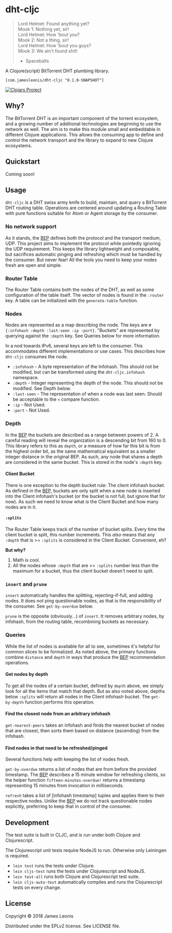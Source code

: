 # dht-cljc

> Lord Helmet: Found anything yet?  
> Mook 1: Nothing yet, sir!  
> Lord Helmet: How 'bout you?  
> Mook 2: Not a thing, sir!  
> Lord Helmet: How 'bout you guys?  
> Mook 3: We ain't found shit!  
> - Spaceballs

A Clojure(script) BitTorrent DHT plumbing library.

`[com.jamesleonis/dht-cljc "0.1.0-SNAPSHOT"]`

[![Clojars Project](https://img.shields.io/clojars/v/com.jamesleonis/dht-cljc.svg)](https://clojars.org/com.jamesleonis/dht-cljc)

## Why?

The BitTorrent DHT is an important component of the torrent ecosystem, and a growing number of additional technologies are beginning to use the network as well. The aim is to make this module small and embeddable in different Clojure applications. This allows the consuming app to define and control the network transport and the library to expand to new Clojure ecosystems.

## Quickstart

Coming soon!

## Usage

`dht-cljc` is a DHT swiss army knife to build, maintain, and query a BitTorrent DHT routing table. Operations are centered around updating a Routing Table with pure functions suitable for Atom or Agent storage by the consumer.

### No network support

As it stands, the [BEP][bep-5] defines both the protocol and the transport medium, UDP. This project aims to implement the protocol while pointedly ignoring the UDP requirement. This keeps the library lightweight and composable, but sacrifices automatic pinging and refreshing which must be handled by the consumer. But never fear! All the tools you need to keep your nodes fresh are open and simple.

### Router Table

The Router Table contains both the nodes of the DHT, as well as some configuration of the table itself. The vector of nodes is found in the `:router` key. A table can be initialized with the `generate-table` function.

### Nodes

Nodes are represented as a map describing the node. The keys are `#{:infohash :depth :last-seen :ip :port}`. "Buckets" are represented by querying against the `:depth` key. See Queries below for more information.

In a nod towards IPv6, several keys are left to the consumer. This accommodates different implementations or use cases. This describes how `dht-cljc` consumes the node.

* `:infohash` - A byte representation of the Infohash. This should not be modified, but can be transformed using the `dht-cljc.infohash` namespace.
* `:depth` - Integer representing the depth of the node. This should not be modified. See Depth below.
* `:last-seen` - The representation of when a node was last seen. Should be acceptable to the `<` compare function.
* `:ip` - Not Used.
* `:port` - Not Used.

### Depth

In the [BEP][bep-5] the buckets are described as a range between powers of 2. A careful reading will reveal the organization is a descending bit from 160 to 0. This library refers to this as `depth`, or a measure of how far this bit is from the highest order bit, as the same mathematical equivalent as a smaller integer distance in the original BEP. As such, any node that shares a depth are considered in the same bucket. This is stored in the node's `:depth` key.

#### Client Bucket

There is one exception to the depth bucket rule: The client infohash bucket. As defined in the [BEP][bep-5], buckets are only split when a new node is inserted into the Client infohash's bucket (or the bucket is not full, but ignore that for now). As such we need to know what *is* the Client Bucket and how many nodes are in it.

#### `:splits`

The Router Table keeps track of the number of bucket splits. Every time the client bucket is split, this number increments. This *also* means that any `:depth` that is >= `:splits` is considered in the Client Bucket. Convenient, eh?

**But why?**

1. Math is cool.
2. All the nodes whose `:depth` that are >= `:splits` number less than the maximum for a bucket, thus the client bucket doesn't need to split.

### `insert` and `prune`

`insert` automatically handles the splitting, rejecting-if-full, and adding nodes. It does *not* ping questionable nodes, as that is the responsibility of the consumer. See `get-by-overdue` below.

`prune` is the opposite (obviously...) of `insert`. It removes arbitrary nodes, by infohash, from the routing table, recombining buckets as necessary.

### Queries

While the list of nodes is available for all to see, sometimes it's helpful for common slices to be formalized. As noted above, the primary functions combine `distance` and `depth` in ways that produce the [BEP][bep-5] recommendation operations.

#### Get nodes by depth

To get all the nodes of a certain bucket, defined by `depth` above, we simply look for all the items that match that depth. But as also noted above, depths below `:splits` will return all nodes in the Client infohash bucket. The `get-by-depth` function performs this operation.

#### Find the closest node from an arbitrary infohash

`get-nearest-peers` takes an infohash and finds the nearest bucket of nodes that are closest, then sorts them based on distance (ascending) from the infohash.

#### Find nodes in that need to be refreshed/pinged

Several functions help with keeping the list of nodes fresh.

`get-by-overdue` returns a list of nodes that are from before the provided timestamp. The [BEP][bep-5] describes a 15 minute window for refreshing clients, so the helper function `fifteen-minutes-overdue!` returns a timestamp representing 15 minutes from invocation in milliseconds.

`refresh` takes a list of [infohash timestamp] tuples and applies them to their respective nodes. Unlike the [BEP][bep-5] we do not track questionable nodes explicitly, preferring to keep that in control of the consumer.

## Development

The test suite is built in CLJC, and is run under both Clojure and Clojurescript.

The Clojurescript unit tests require NodeJS to run. Otherwise only Leiningen is required.

* `lein test` runs the tests under Clojure.
* `lein cljs-test` runs the tests under Clojurescript and NodeJS.
* `lein test-all` runs both Clojure and Clojurescript test suite.
* `lein cljs-auto-test` automatically compiles and runs the Clojurescript tests on every change.

## License

Copyright © 2018 James Leonis

Distributed under the EPLv2 license. See LICENSE file.

[bep-5]: http://www.bittorrent.org/beps/bep_0005.html
